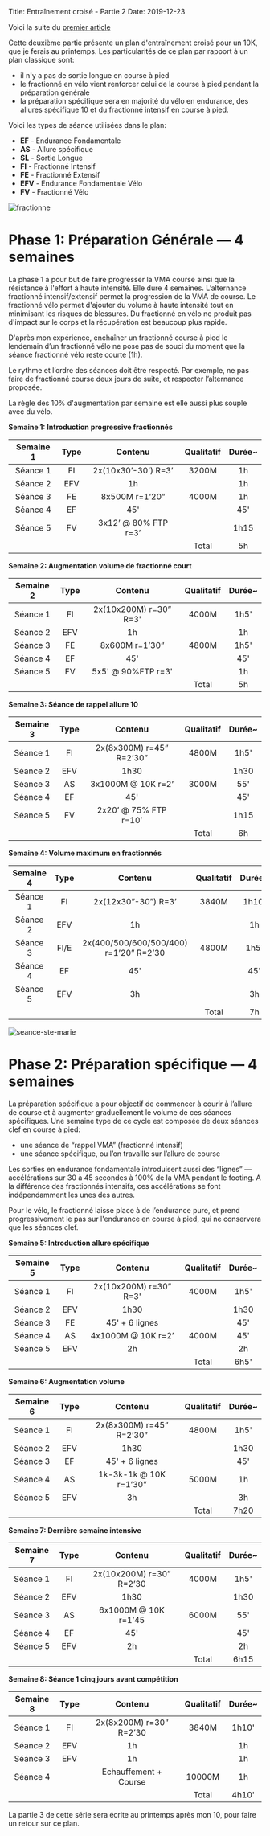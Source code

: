 Title: Entraînement croisé - Partie 2
Date: 2019-12-23

Voici la suite du [premier article](https://foule.es/2019/12/21/entrainement-croise-partie-1.html)

Cette deuxième partie présente un plan d'entraînement croisé
pour un 10K, que je ferais au printemps. 
Les particularités de ce plan par rapport à un plan classique sont:

- il n'y a pas de sortie longue en course à pied
- le fractionné en vélo vient renforcer celui de la course
  à pied pendant la préparation générale
- la préparation spécifique sera en majorité du vélo en endurance,
  des allures spécifique 10 et du fractionné intensif en course
  à pied.

Voici les types de séance utilisées dans le plan:

- **EF** - Endurance Fondamentale
- **AS** - Allure spécifique
- **SL** - Sortie Longue
- **FI** - Fractionné Intensif
- **FE** - Fractionné Extensif
- **EFV** - Endurance Fondamentale Vélo
- **FV** - Fractionné Vélo

![fractionne](/images/fractionne.png "Fractionné au Parc")

Phase 1: Préparation Générale — 4 semaines
==========================================

La phase 1 a pour but de faire progresser la VMA course ainsi que la résistance
à l'effort à haute intensité. Elle dure 4 semaines. L’alternance fractionné
intensif/extensif permet la progression de la VMA de course. Le fractionné vélo
permet d'ajouter du volume à haute intensité tout en minimisant les risques de
blessures. Du fractionné en vélo ne produit pas d'impact sur le corps et la
récupération est beaucoup plus rapide.

D'après mon expérience, enchaîner un fractionné course à pied le lendemain d’un
fractionné vélo ne pose pas de souci du moment que la séance fractionné vélo
reste courte (1h).

Le rythme et l’ordre des séances doit être respecté. Par exemple, ne
pas faire de fractionné course deux jours de suite, et respecter
l’alternance proposée.

La règle des 10% d'augmentation par semaine est elle aussi plus souple
avec du vélo.


**Semaine 1: Introduction progressive fractionnés**

| Semaine 1  | Type |   Contenu              | Qualitatif  | Durée~ |
|:----------:|:----:|:----------------------:|:-----------:|:------:|
|  Séance 1  | FI   |   2x(10x30’-30’) R=3’  | 3200M       |  1h    |
|  Séance 2  | EFV  |   1h                   |             |  1h    |
|  Séance 3  | FE   |   8x500M r=1’20”       | 4000M       |  1h    |
|  Séance 4  | EF   |   45'                  |             |  45'   |
|  Séance 5  | FV   |   3x12’ @ 80% FTP r=3’ |             |  1h15  |
|            |      |                        |     Total   |  5h    |

**Semaine 2: Augmentation volume de fractionné court**

| Semaine 2  | Type |   Contenu              | Qualitatif  | Durée~ |
|:----------:|:----:|:----------------------:|:-----------:|:------:|
|  Séance 1  | FI   | 2x(10x200M) r=30” R=3' | 4000M       |  1h5'  |
|  Séance 2  | EFV  | 1h                     |             |  1h    |
|  Séance 3  | FE   | 8x600M r=1’30”         | 4800M       |  1h5'  |
|  Séance 4  | EF   | 45'                    |             |  45'   |
|  Séance 5  | FV   | 5x5' @ 90%FTP r=3'     |             |  1h    |
|            |      |                        |     Total   |  5h    |


**Semaine 3: Séance de rappel allure 10**

| Semaine 3  | Type |   Contenu                | Qualitatif  | Durée~ |
|:----------:|:----:|:------------------------:|:-----------:|:------:|
|  Séance 1  | FI   | 2x(8x300M) r=45” R=2’30” | 4800M       |  1h5'  |
|  Séance 2  | EFV  | 1h30                     |             |  1h30  |
|  Séance 3  | AS   | 3x1000M @ 10K r=2’       | 3000M       |  55'   |
|  Séance 4  | EF   | 45'                      |             |  45'   |
|  Séance 5  | FV   | 2x20’ @ 75% FTP r=10’    |             |  1h15  |
|            |      |                          |     Total   |  6h    |


**Semaine 4: Volume maximum en fractionnés**

| Semaine 4  | Type |   Contenu                              | Qualitatif  | Durée~ |
|:----------:|:----:|:--------------------------------------:|:-----------:|:------:|
|  Séance 1  | FI   | 2x(12x30”-30”) R=3’                    | 3840M       |  1h10' |
|  Séance 2  | EFV  | 1h                                     |             |  1h    |
|  Séance 3  | FI/E | 2x(400/500/600/500/400) r=1’20” R=2’30 | 4800M       |  1h5'  |
|  Séance 4  | EF   | 45'                                    |             |  45'   |
|  Séance 5  | EFV  | 3h                                     |             |  3h    |
|            |      |                                        |     Total   |  7h    |


![seance-ste-marie](/images/seance-ste-marie.png "Séance au canal")


Phase 2: Préparation spécifique — 4 semaines
============================================

La préparation spécifique a pour objectif de commencer à courir à
l’allure de course et à augmenter graduellement le volume de ces
séances spécifiques. Une semaine type de ce cycle est composée de deux
séances clef en course à pied:

- une séance de “rappel VMA” (fractionné intensif) 
- une séance spécifique, ou l’on travaille sur l’allure de course

Les sorties en endurance fondamentale introduisent aussi des “lignes”
— accélérations sur 30  à 45 secondes à 100% de la VMA pendant le
footing. A la différence des fractionnés intensifs, ces accélérations
se font indépendamment les unes des autres.

Pour le vélo, le fractionné laisse place à de l’endurance pure, et
prend progressivement le pas sur l'endurance en course
à pied, qui ne conservera que les séances clef.


**Semaine 5: Introduction allure spécifique**

| Semaine 5  | Type |   Contenu              | Qualitatif  | Durée~ |
|:----------:|:----:|:----------------------:|:-----------:|:------:|
|  Séance 1  | FI   | 2x(10x200M) r=30” R=3' | 4000M       |  1h5'  |
|  Séance 2  | EFV  | 1h30                   |             |  1h30  |
|  Séance 3  | FE   | 45' + 6 lignes         |             |  45'   |
|  Séance 4  | AS   | 4x1000M @ 10K  r=2’    | 4000M       |  45'   |
|  Séance 5  | EFV  | 2h                     |             |  2h    |
|            |      |                        |     Total   |  6h5'  |


**Semaine 6: Augmentation volume**

| Semaine 6  | Type |   Contenu                 | Qualitatif  | Durée~ |
|:----------:|:----:|:-------------------------:|:-----------:|:------:|
|  Séance 1  | FI   | 2x(8x300M) r=45” R=2’30”  | 4800M       |  1h5'  |
|  Séance 2  | EFV  | 1h30                      |             |  1h30  |
|  Séance 3  | EF   | 45' + 6 lignes            |             |  45'   |
|  Séance 4  | AS   | 1k-3k-1k @ 10K r=1’30”    | 5000M       |  1h    |
|  Séance 5  | EFV  | 3h                        |             |  3h    |
|            |      |                           |     Total   |  7h20  |


**Semaine 7:  Dernière semaine intensive**

| Semaine 7  | Type |   Contenu                | Qualitatif  | Durée~ |
|:----------:|:----:|:------------------------:|:-----------:|:------:|
|  Séance 1  | FI   | 2x(10x200M) r=30” R=2’30 | 4000M       |  1h5'  |
|  Séance 2  | EFV  | 1h30                     |             |  1h30  |
|  Séance 3  | AS   | 6x1000M @ 10K r=1’45     | 6000M       |  55'   |
|  Séance 4  | EF   | 45'                      |             |  45'   |
|  Séance 5  | EFV  | 2h                       |             |  2h    |
|            |      |                          |     Total   |  6h15  |


**Semaine 8: Séance 1 cinq jours avant compétition**

| Semaine 8  | Type |   Contenu                 | Qualitatif  | Durée~ |
|:----------:|:----:|:-------------------------:|:-----------:|:------:|
|  Séance 1  | FI   | 2x(8x200M) r=30” R=2’30   | 3840M       |  1h10' |
|  Séance 2  | EFV  | 1h                        |             |  1h    |
|  Séance 3  | EFV  | 1h                        |             |  1h    |
|  Séance 4  |      | Echauffement + Course     | 10000M      |  1h    |
|            |      |                           |     Total   |  4h10' |

La partie 3 de cette série sera écrite au printemps après mon 10,
pour faire un retour sur ce plan.

